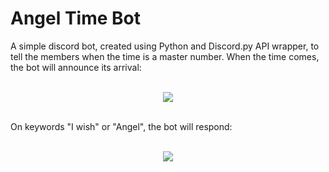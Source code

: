 # Angel Time Bot
A simple discord bot, created using Python and Discord.py API wrapper, to tell the members when the time is a master number.
When the time comes, the bot will announce its arrival:
<br>
<br>
<p align="center">
 <img src="https://user-images.githubusercontent.com/56422634/151648835-6b3f61c6-2f94-40e3-9bca-3b32f3c1ea40.png"/>
</p>
<br>
On keywords "I wish" or "Angel", the bot will respond:
<br>
<br>
<p align="center">
  <img src="https://user-images.githubusercontent.com/56422634/151648809-0304eed6-22d7-448f-9d78-1f6c4e3c51aa.png"/>
</p>



